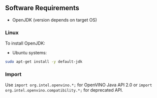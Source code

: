 ## Software Requirements 
- OpenJDK (version depends on target OS)

### Linux
To install OpenJDK:

* Ubuntu systems:
```bash
sudo apt-get install -y default-jdk
```

### Import

Use `import org.intel.openvino.*;` for OpenVINO Java API 2.0 or `import org.intel.openvino.compatibility.*;` for deprecated API.
